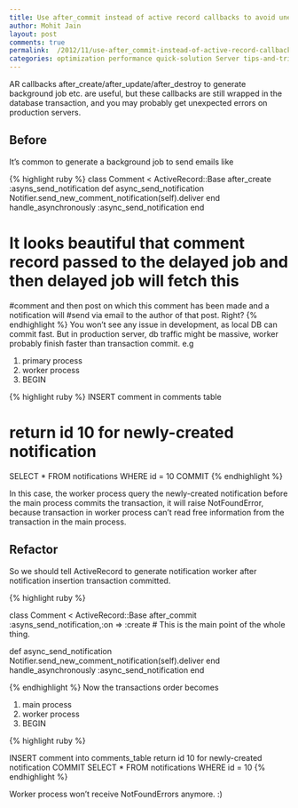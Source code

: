 ```yaml
---
title: Use after_commit instead of active record callbacks to avoid unexpected errors
author: Mohit Jain
layout: post
comments: true
permalink:  /2012/11/use-after_commit-instead-of-active-record-callbacks-to-avoid-unexpected-errors/
categories: optimization performance quick-solution Server tips-and-tricks
---
```

AR callbacks after\_create/after\_update/after_destroy to generate background job etc. are useful, but these callbacks are still wrapped in the database transaction, and you may probably get unexpected errors on production servers.

## Before
It’s common to generate a background job to send emails like

{% highlight ruby %}
class Comment < ActiveRecord::Base
  after_create :asyns_send_notification
  def async_send_notification
    Notifier.send_new_comment_notification(self).deliver
  end
 handle_asynchronously :async_send_notification
end

# It looks beautiful that comment record passed to the delayed job and then delayed job will fetch this
#comment and then post on which this comment has been made and a notification will
#send via email to the author of that post. Right?
{% endhighlight %}
You won’t see any issue in development, as local DB can commit fast. But in production server, db traffic might be massive, worker probably finish faster than transaction commit. e.g


1. primary process
2. worker process
3. BEGIN

{% highlight ruby %}
INSERT comment in comments table
# return id 10 for newly-created notification
SELECT * FROM notifications WHERE id = 10
COMMIT
{% endhighlight %}

In this case, the worker process query the newly-created notification before the main process commits the transaction, it will raise NotFoundError, because transaction in worker process can’t read free information from the transaction in the main process.

## Refactor

So we should tell ActiveRecord to generate notification worker after notification insertion transaction committed.

{% highlight ruby %}

class Comment < ActiveRecord::Base
  after_commit :asyns_send_notification,:on => :create  # This is the main point of the whole thing.

  def async_send_notification
    Notifier.send_new_comment_notification(self).deliver
  end
  handle_asynchronously :async_send_notification
end

{% endhighlight %}
Now the transactions order becomes

1. main process
2. worker process
3. BEGIN

{% highlight ruby %}

INSERT comment into comments_table
return id 10 for newly-created notification
COMMIT
SELECT * FROM notifications WHERE id = 10
{% endhighlight %}

Worker process won’t receive NotFoundErrors anymore. :)
